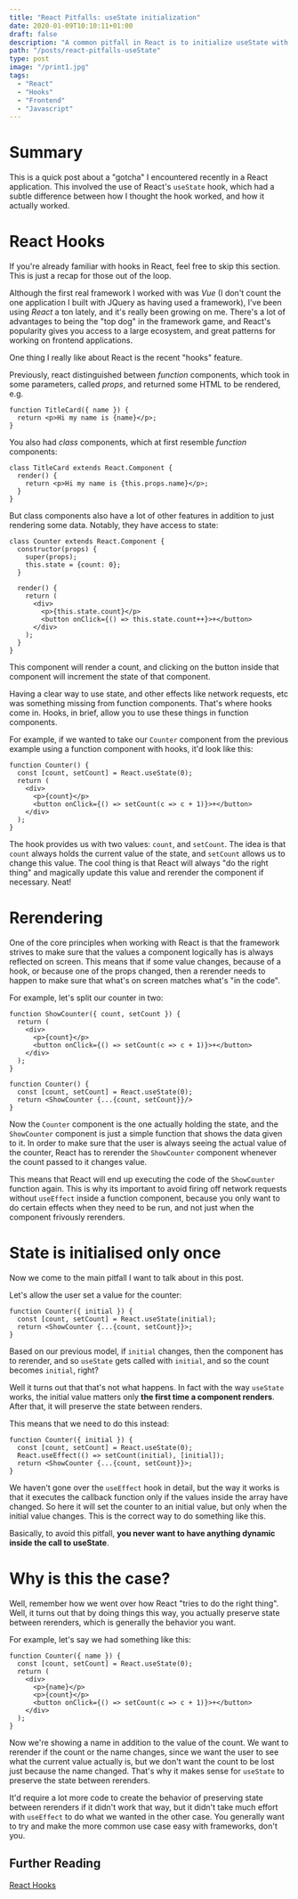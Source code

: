 ```yaml
---
title: "React Pitfalls: useState initialization"
date: 2020-01-09T10:10:11+01:00
draft: false
description: "A common pitfall in React is to initialize useState with a dynamic value, this leads to a bunch of weird bugs"
path: "/posts/react-pitfalls-useState"
type: post
image: "/print1.jpg"
tags:
  - "React"
  - "Hooks"
  - "Frontend"
  - "Javascript"
---
```


# Summary

This is a quick post about a "gotcha" I encountered recently in a React application.
This involved the use of React's `useState` hook, which had a subtle difference
between how I thought the hook worked, and how it actually worked.

# React Hooks

If you're already familiar with hooks in React, feel free to skip this section. This
is just a recap for those out of the loop.

Although the first real framework I worked with was _Vue_ (I don't count the one application
I built with JQuery as having used a framework), I've been using _React_ a ton lately, and
it's really been growing on me. There's a lot of advantages to being the "top dog" in the
framework game, and React's popularity gives you access to a large ecosystem, and great
patterns for working on frontend applications.

One thing I really like about React is the recent "hooks" feature.

Previously, react distinguished between _function_ components, which took in some parameters,
called _props_, and returned some HTML to be rendered, e.g.

```
function TitleCard({ name }) {
  return <p>Hi my name is {name}</p>;
}
```

You also had _class_ components, which at first resemble _function_ components:

```
class TitleCard extends React.Component {
  render() {
    return <p>Hi my name is {this.props.name}</p>;
  }
}
```

But class components also have a lot of other features in addition to just rendering some data.
Notably, they have access to state:

```
class Counter extends React.Component {
  constructor(props) {
    super(props);
    this.state = {count: 0};
  }

  render() {
    return (
      <div>
        <p>{this.state.count}</p>
        <button onClick={() => this.state.count++}>+</button>
      </div>
    );
  }
}
```

This component will render a count, and clicking on the button inside that component will increment
the state of that component.

Having a clear way to use state, and other effects like network requests, etc was something missing
from function components. That's where hooks come in. Hooks, in brief, allow you to use
these things in function components.

For example, if we wanted to take our `Counter` component from the previous example
using a function component with hooks, it'd look like this:

```
function Counter() {
  const [count, setCount] = React.useState(0);
  return (
    <div>
      <p>{count}</p>
      <button onClick={() => setCount(c => c + 1)}>+</button>
    </div>
  );
}
```

The hook provides us with two values: `count`, and `setCount`. The idea is that
`count` always holds the current value of the state, and `setCount` allows us to change
this value. The cool thing is that React will always "do the right thing" and magically
update this value and rerender the component if necessary. Neat!

# Rerendering

One of the core principles when working with React is that the framework strives
to make sure that the values a component logically has is always reflected on screen.
This means that if some value changes, because of a hook, or because one of the props changed,
then a rerender needs to happen to make sure that what's on screen matches what's "in the code".

For example, let's split our counter in two:

```
function ShowCounter({ count, setCount }) {
  return (
    <div>
      <p>{count}</p>
      <button onClick={() => setCount(c => c + 1)}>+</button>
    </div>
  );
}

function Counter() {
  const [count, setCount] = React.useState(0);
  return <ShowCounter {...{count, setCount}}/>
}
```

Now the `Counter` component is the one actually holding the state, and the `ShowCounter` component
is just a simple function that shows the data given to it. In order to make sure that the user is
always seeing the actual value of the counter, React has to rerender the `ShowCounter` component
whenever the count passed to it changes value.

This means that React will end up executing the code of the `ShowCounter` function again. This
is why its important to avoid firing off network requests without `useEffect` inside
a function component, because you only want to do certain effects when they need to be run,
and not just when the component frivously rerenders.

# State is initialised only once

Now we come to the main pitfall I want to talk about in this post.

Let's allow the user set a value for the counter:

```
function Counter({ initial }) {
  const [count, setCount] = React.useState(initial);
  return <ShowCounter {...{count, setCount}}>;
}
```

Based on our previous model, if `initial` changes, then the component has to rerender,
and so `useState` gets called with `initial`, and so the count becomes `initial`, right?

Well it turns out that that's not what happens. In fact with the way `useState` works,
the initial value matters only **the first time a component renders**. After that, it will
preserve the state between renders.

This means that we need to do this instead:

```
function Counter({ initial }) {
  const [count, setCount] = React.useState(0);
  React.useEffect(() => setCount(initial), [initial]);
  return <ShowCounter {...{count, setCount}}>;
}
```

We haven't gone over the `useEffect` hook in detail, but the way it works is that it executes
the callback function only if the values inside the array have changed. So here it will set the counter
to an initial value, but only when the initial value changes. This is the correct way to do
something like this.

Basically, to avoid this pitfall, **you never want to have anything dynamic inside the call to useState**.

# Why is this the case?

Well, remember how we went over how React "tries to do the right thing". Well, it turns out that
by doing things this way, you actually preserve state between rerenders, which is generally the behavior you want.

For example, let's say we had something like this:

```
function Counter({ name }) {
  const [count, setCount] = React.useState(0);
  return (
    <div>
      <p>{name}</p>
      <p>{count}</p>
      <button onClick={() => setCount(c => c + 1)}>+</button>
    </div>
  );
}
```

Now we're showing a name in addition to the value of the count. We want to rerender if the count or the name
changes, since we want the user to see what the current value actually is, but we don't want the count to be
lost just because the name changed. That's why it makes sense for `useState` to preserve the
state between rerenders.

It'd require a lot more code to create the behavior of preserving state between rerenders if
it didn't work that way, but it didn't take much effort with `useEffect` to do what we wanted
in the other case. You generally want to try and make the more common use case easy
with frameworks, don't you.

## Further Reading

[React Hooks](https://reactjs.org/docs/hooks-intro.html)
